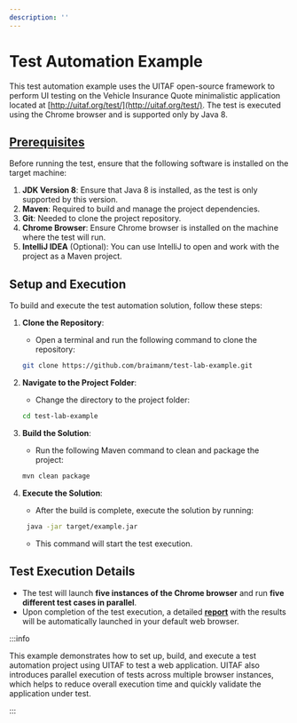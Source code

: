 ```yaml
---
description: ''
---
```


# Test Automation Example

This test automation example uses the UITAF open-source framework to perform UI testing on the Vehicle Insurance Quote minimalistic application located at [http://uitaf.org/test/](http://uitaf.org/test/). The test is executed using the Chrome browser and is supported only by Java&nbsp;8.

## [Prerequisites](/getting_started/prerequsits)

Before running the test, ensure that the following software is installed on the target machine:

1. **JDK Version 8**: Ensure that Java 8 is installed, as the test is only supported by this version.
2. **Maven**: Required to build and manage the project dependencies.
3. **Git**: Needed to clone the project repository.
4. **Chrome Browser**: Ensure Chrome browser is installed on the machine where the test will run.
5. **IntelliJ IDEA** (Optional): You can use IntelliJ to open and work with the project as a Maven project.

## Setup and Execution

To build and execute the test automation solution, follow these steps:

1. **Clone the Repository**:
   - Open a terminal and run the following command to clone the repository:

    ```bash
    git clone https://github.com/braimanm/test-lab-example.git
    ```

2. **Navigate to the Project Folder**:
    - Change the directory to the project folder:

    ```bash
    cd test-lab-example
    ```

3. **Build the Solution**:
   - Run the following Maven command to clean and package the project:

    ```bash
    mvn clean package
    ```

4. **Execute the Solution**:
   - After the build is complete, execute the solution by running:

    ```bash
     java -jar target/example.jar
    ```

   - This command will start the test execution.

## Test Execution Details

- The test will launch **five instances of the Chrome browser** and run **five different test cases in parallel**.
- Upon completion of the test execution, a detailed <a href="/report/" target="_blank" rel="noopener noreferrer">**report**</a> with the results will be automatically launched in your default web browser.

:::info

This example demonstrates how to set up, build, and execute a test automation project using UITAF to test a web application. UITAF also introduces parallel execution of tests across multiple browser instances, which helps to reduce overall execution time and quickly validate the application under test.

:::
